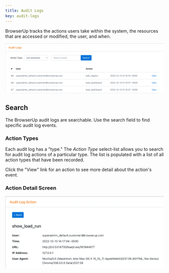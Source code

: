 ```yaml
---
title: Audit Logs
key: audit-logs
---
```


BrowserUp tracks the actions users take within the system, the resources that are
accessed or modified, the user, and when.

![Audit Logs](/assets/images/admin/audit-logs.png)

## Search

The BrowserUp audit logs are searchable. Use the search field to find specific audit
log events.

### Action Types

Each audit log has a "type."  The *Action Type* select-list allows you to search
for audit log actions of a particular type. The list is populated with a list of
all action types that have been recorded.

Click the "View" link for an action to see more detail about the action's event.

### Action Detail Screen

![Audit Logs Action Detail Screen](/assets/images/admin/audit-log-action.png)








